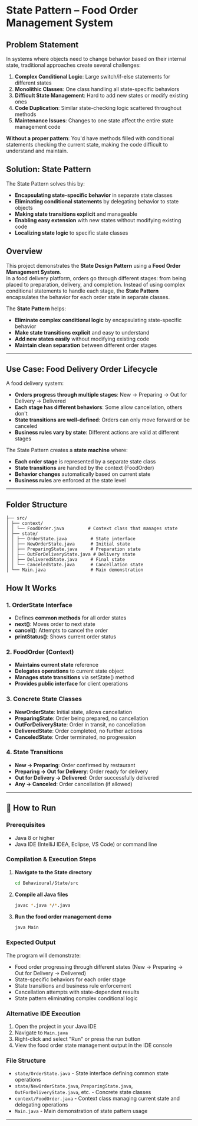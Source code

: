 # State Pattern – Food Order Management System

## Problem Statement
In systems where objects need to change behavior based on their internal state, traditional approaches create several challenges:

1. **Complex Conditional Logic**: Large switch/if-else statements for different states
2. **Monolithic Classes**: One class handling all state-specific behaviors
3. **Difficult State Management**: Hard to add new states or modify existing ones
4. **Code Duplication**: Similar state-checking logic scattered throughout methods
5. **Maintenance Issues**: Changes to one state affect the entire state management code

**Without a proper pattern**: You'd have methods filled with conditional statements checking the current state, making the code difficult to understand and maintain.

## Solution: State Pattern
The State Pattern solves this by:
- **Encapsulating state-specific behavior** in separate state classes
- **Eliminating conditional statements** by delegating behavior to state objects
- **Making state transitions explicit** and manageable
- **Enabling easy extension** with new states without modifying existing code
- **Localizing state logic** to specific state classes

## Overview
This project demonstrates the **State Design Pattern** using a **Food Order Management System**.  
In a food delivery platform, orders go through different stages: from being placed to preparation, delivery, and completion. Instead of using complex conditional statements to handle each stage, the **State Pattern** encapsulates the behavior for each order state in separate classes.

The **State Pattern** helps:
- **Eliminate complex conditional logic** by encapsulating state-specific behavior
- **Make state transitions explicit** and easy to understand
- **Add new states easily** without modifying existing code
- **Maintain clean separation** between different order stages

---

## Use Case: Food Delivery Order Lifecycle
A food delivery system:
- **Orders progress through multiple stages**: New → Preparing → Out for Delivery → Delivered
- **Each stage has different behaviors**: Some allow cancellation, others don't
- **State transitions are well-defined**: Orders can only move forward or be canceled
- **Business rules vary by state**: Different actions are valid at different stages

The State Pattern creates a **state machine** where:
- **Each order stage** is represented by a separate state class
- **State transitions** are handled by the context (FoodOrder)
- **Behavior changes** automatically based on current state
- **Business rules** are enforced at the state level

---

## Folder Structure
```
├── src/
│ ├── context/
│ │ └── FoodOrder.java         # Context class that manages state
│ ├── state/
│ │ ├── OrderState.java         # State interface
│ │ ├── NewOrderState.java      # Initial state
│ │ ├── PreparingState.java     # Preparation state
│ │ ├── OutForDeliveryState.java # Delivery state
│ │ ├── DeliveredState.java     # Final state
│ │ └── CanceledState.java      # Cancellation state
│ └── Main.java                 # Main demonstration
```

## How It Works

### 1. **OrderState Interface**
- Defines **common methods** for all order states
- **next()**: Moves order to next state
- **cancel()**: Attempts to cancel the order
- **printStatus()**: Shows current order status

### 2. **FoodOrder (Context)**
- **Maintains current state** reference
- **Delegates operations** to current state object
- **Manages state transitions** via setState() method
- **Provides public interface** for client operations

### 3. **Concrete State Classes**
- **NewOrderState**: Initial state, allows cancellation
- **PreparingState**: Order being prepared, no cancellation
- **OutForDeliveryState**: Order in transit, no cancellation
- **DeliveredState**: Order completed, no further actions
- **CanceledState**: Order terminated, no progression

### 4. **State Transitions**
- **New → Preparing**: Order confirmed by restaurant
- **Preparing → Out for Delivery**: Order ready for delivery
- **Out for Delivery → Delivered**: Order successfully delivered
- **Any → Canceled**: Order cancellation (if allowed)

---

## 🚀 How to Run

### Prerequisites
- Java 8 or higher
- Java IDE (IntelliJ IDEA, Eclipse, VS Code) or command line

### Compilation & Execution Steps

1. **Navigate to the State directory**
   ```bash
   cd Behavioural/State/src
   ```

2. **Compile all Java files**
   ```bash
   javac *.java */*.java
   ```

3. **Run the food order management demo**
   ```bash
   java Main
   ```

### Expected Output
The program will demonstrate:
- Food order progressing through different states (New → Preparing → Out for Delivery → Delivered)
- State-specific behaviors for each order stage
- State transitions and business rule enforcement
- Cancellation attempts with state-dependent results
- State pattern eliminating complex conditional logic

### Alternative IDE Execution
1. Open the project in your Java IDE
2. Navigate to `Main.java`
3. Right-click and select "Run" or press the run button
4. View the food order state management output in the IDE console

### File Structure
- `state/OrderState.java` - State interface defining common state operations
- `state/NewOrderState.java`, `PreparingState.java`, `OutForDeliveryState.java`, etc. - Concrete state classes
- `context/FoodOrder.java` - Context class managing current state and delegating operations
- `Main.java` - Main demonstration of state pattern usage

---


